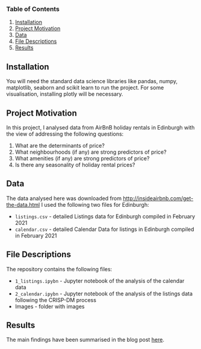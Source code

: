 ### Table of Contents
1. [Installation](#installation)
2. [Project Motivation](#motivation)
3. [Data](#data)
4. [File Descriptions](#files)
5. [Results](#results)

## Installation <a name="installation"></a>
You will need the standard data science libraries like pandas, numpy, matplotlib, seaborn and scikit learn to run the  project. For some visualisation, installing plotly will be necessary. 

## Project Motivation <a name="motivation"></a>
In this project, I analysed data from AirBnB holiday rentals in Edinburgh with the view of addressing the following questions:

1. What are the determinants of price? 
2. What neighbourhoods (if any) are strong predictors of price?
3. What amenities (if any) are strong predictors of price? 
4. Is there any seasonality of holiday rental prices?

## Data<a name="data"></a>
The data analysed here was downloaded from http://insideairbnb.com/get-the-data.html I used the following two files for Edinburgh:
- `listings.csv` - detailed Listings data for Edinburgh compiled in February 2021
- `calendar.csv` - detailed Calendar Data for listings in Edinburgh compiled in February 2021


## File Descriptions<a name="files"></a>
The repository contains the following files:

* `1_listings.ipybn` - Jupyter notebook of the analysis of the calendar data
* `2_calendar.ipybn` - Jupyter notebook of the analysis of the listings data following the CRISP-DM process
* Images - folder with images

## Results<a name="results"></a>
The main findings have been summarised in the blog post [here](https://katya-saintamand.medium.com/how-to-maximise-your-profits-from-airbnb-rentals-in-edinburgh-56a22082ef6e).

